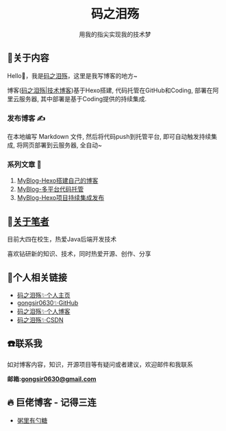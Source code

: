<h1 align="center"> 码之泪殇 </h1>
<p align="center"> 用我的指尖实现我的技术梦 </p>

## :pencil:关于内容

Hello👋，我是[码之泪殇](https://gongsir.club)，这里是我写博客的地方~

博客([码之泪殇|技术博客](https://blog.gongsir.club))基于Hexo搭建, 代码托管在GitHub和Coding, 部署在阿里云服务器, 其中部署是基于Coding提供的持续集成.

### 发布博客 ✍️

在本地编写 Markdown 文件, 然后将代码push到托管平台, 即可自动触发持续集成, 将网页部署到云服务器, 全自动~

### 系列文章 📒

1. [MyBlog-Hexo搭建自己的博客](https://blog.gongsir.club/2020/12/14/MyBlog-Hexo/)
2. [MyBlog-多平台代码托管](https://blog.gongsir.club/2020/12/20/myblog-code.html)
3. [MyBlog-Hexo项目持续集成发布](https://blog.gongsir.club/2021/01/22/myblog-deploy.html)

## :speak_no_evil:[关于笔者](https://blog.gongsir.club/about/)
目前大四在校生，热爱Java后端开发技术

喜欢钻研新的知识、技术，同时热爱开源、创作、分享

## :link:个人相关链接

* [码之泪殇✨个人主页](https://gongsir.club)
* [gongsir0630✨GitHub](https://github.com/gongsir0630)
* [码之泪殇✨个人博客](https://blog.gongsir.club)
* [码之泪殇✨CSDN](https://blog.csdn.net/qq_41337581)

## :phone:联系我
如对博客内容，知识，开源项目等有疑问或者建议，欢迎邮件和我联系

**邮箱:gongsir0630@gmail.com**

## :fire: 巨佬博客 - 记得三连
* [粥里有勺糖](https://sugarat.top/)

